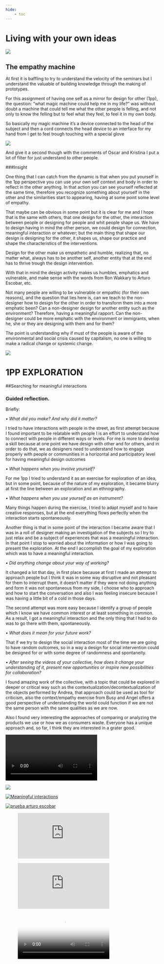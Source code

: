 ```yaml
---
hide:
    - toc
---
```


# Living with your own ideas

![](../images/magic-machine-1.png)
## The empathy machine

At first it is baffling to try to understand the velocity of the seminars but I understand the valuable of building knowledge through the making of prototypes.

For this assignment of having one self as a mirror for design for other (1pp), the question: “what magic machine could help me in my life?” was without doubt a machine that could tell me what the other people is felling, and not only to know the felling but to feel what they feel, to feel it in my own body.

So basically my magic machine it’s a device connected to the head of the subject and then a cord connects the head device to an interface for my hand from I get to feel trough touching with a special glove

![](../images/magic-machine-2.png)


And give it a second though with the comments of Oscar and Kristina I put a lot of filter for just understand to other people.


###Insight

One thing that I can catch from the dynamic is that when you put yourself in the 1pp perspective you can use your own self context and body in order to reflect in the other anything.  In that action you can see yourself reflected at the same time, therefore you recognize something about yourself in the other and the similarities start to appearing, having at some point some level of empathy.

That maybe can be obvious in some point but it is clear for me and I hope that is the same with others, that one design for the other, the interaction between people or designing for people and whit people shape us. We have to design having in mind the other person, we could design for connection, meaningful interaction or whatever; but the main thing that shape our design is designing for the other, it shapes us, shape our practice and shape the characteristics of the interventions.

Design for the other make us empathetic and humble, realizing that, no matter what, always has to be another self, another entity that at the end has to thrive trough the design intervention.

With that in mind the design activity makes us humbles, emphatics and vulnerable, and make sense with the words from Ron Wakkary to Arturo Escobar, etc.

Not many people are willing to be vulnerable or empathic (for their own reasons), and the question that lies here is, can we teach to the non-designer how to design for the other in order to transform them into a more emphatic been? Can a non-designer design for another entity such as the environment? Therefore, having a meaningful rapport.
Can the non-designer could be more emphatic with the environment or immigrants, when he, she or they are designing with them and for them?

The point is understanding why if must of the people is aware of the environmental and social crisis caused by capitalism, no one is willing to make a radical change or systemic change.

![](../images/1pp_1.png)
# 1PP EXPLORATION
##Searching for meaningful interactions
### Guided reflection.

Briefly:

*• What did you make? And why did it matter?*

I tried to have interactions with people in the street, as first attempt because I found important to be relatable with people I is an effort to understand how to connect with people in different ways or levels. For me is more to develop a skill because at one point we have design with other and for others, and in order to do that, we as designers need to understand how to engage properly with people or communities in a horizontal and participatory level for having meaningful design outcomes

*• What happens when you involve yourself?*

For me 1pp I tried to understand it as an exercise for exploration of an idea, but in some point, because of the nature of my exploration, it became blurry at first the line between an exploration and an ethnography.

*• What happens when you use yourself as an instrument?*

Many things happen during the exercise, I tried to adapt myself and to have creative responses, but at the end everything flows perfectly when the interaction starts spontaneously.

Another thing is that in some point of the interaction I became aware that I was in a roll of designer making an investigation of the subjects so I try to just relax and be a subject of experiences that was a meaningful interaction. In that point I stop to worried about the information or how I was going to present the exploration. At the end I accomplish the goal of my exploration which was to have a meaningful interaction.

*• Did anything change about your way of working?*

It changed a lot that day, in first place because at first I made an attempt to approach people but I think it was in some way disruptive and not pleasant for them to interrupt them, it doesn’t matter if they were not doing anything and form it was not spontaneous from my side, I choose who to approach and how to start the conversation and also I was feeling insecure because I was having a little bit of a cold in those days.

The second attempt was more easy because I identify a group of people which I know we have common interest or at least something in common. As a result, I got a meaningful interaction and the only thing that I had to do was to go there with them, spontaneously.

*• What does it mean for your future work?*

That if we try to design the social interaction most of the time we are going to have random outcomes, so in a way a design for social intervention could be designed for or with some degree of randomness and spontaneity.

*• After seeing the videos of your collective, how does it change your understanding of it, present new opportunities or inspire new possibilities for collaboration?*

I found amazing work of the collective, with a topic that could be explored in deeper or critical way such as the contextualization/decontextualization of the objects performed by Andrea, that approach could be used as tool for criticism, also the context/empathy exercise from Busy and Angel offers a good perspective of understanding the world could function if we are not the same person with the same qualities as we are now.

Also I found very interesting the approaches of comparing or analyzing the products we use or how we as consumers waste. Everyone has a unique approach and, so far, I think they are interested in a grater good.

![](../images/Emilio_meaningful_living.mp4)

![](../images/scorpio_blow.gif)

[![Meaningful interactions](https://res.cloudinary.com/marcomontalbano/image/upload/v1636372153/video_to_markdown/images/youtube--FwcUjw-nsCc-c05b58ac6eb4c4700831b2b3070cd403.jpg)](https://youtu.be/FwcUjw-nsCc "Meaningful interactions")

[![prueba arturo escobar](https://res.cloudinary.com/marcomontalbano/image/upload/v1636370843/video_to_markdown/images/youtube--p6KsJ-vDO7k-c05b58ac6eb4c4700831b2b3070cd403.jpg)](https://youtu.be/p6KsJ-vDO7k "prueba arturo escobar")


<figure class="video_container">
  <iframe src="https://youtu.be/FwcUjw-nsCc" frameborder="0" allowfullscreen="true"> </iframe>
</figure>

<figure class="video_container">
  <iframe src="https://youtu.be/p6KsJ-vDO7k" frameborder="0" allowfullscreen="true"> </iframe>
</figure>

<figure class="video_container">
  <video controls="true" allowfullscreen="true" poster="../images/1pp_1.png">
    <source src="../images/Emilio_meaningful_living.mp4" type="video/mp4">
  </video>
</figure>
